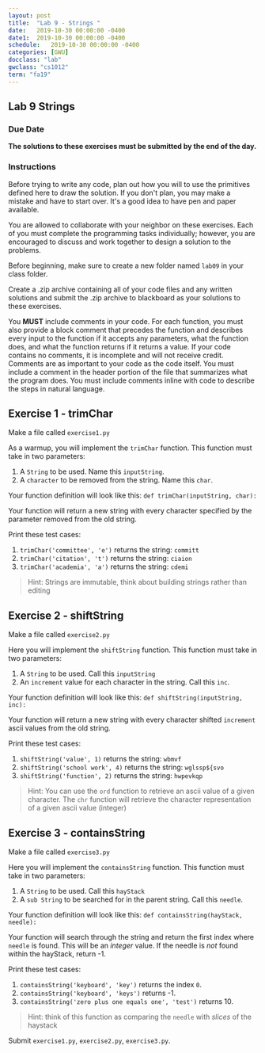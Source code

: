 ```yaml
---
layout: post
title:  "Lab 9 - Strings "
date:   2019-10-30 00:00:00 -0400
date1:  2019-10-30 00:00:00 -0400
schedule:   2019-10-30 00:00:00 -0400
categories: [GWU]
docclass: "lab"
gwclass: "cs1012"
term: "fa19"
---
```

<head>
  <link href="/css/syntax.css" rel="stylesheet">
</head>

## Lab 9 Strings

### Due Date
**The solutions to these exercises must be submitted by the end of the day.**

### Instructions

Before trying to write any code, plan out how you will to use the primitives defined here to draw the solution.  If you don't plan, you may make a mistake and have to start over.  It's a good idea to have pen and paper available.

You are allowed to collaborate with your neighbor on these exercises.  Each of you must complete the programming tasks individually; however, you are encouraged to discuss and work together to design a solution to the problems.

Before beginning, make sure to create a new folder named ```lab09``` in your class folder.

Create a .zip archive containing all of your code files and any written solutions and submit the .zip archive to blackboard as your solutions to these exercises.

You **MUST** include comments in your code.  For each function, you must also provide a block comment that precedes the function and describes every input to the function if it accepts any parameters, what the function does, and what the function returns if it returns a value.  If your code contains no comments, it is incomplete and will not receive credit.  Comments are as important to your code as the code itself.  You must include a comment in the header portion of the file that summarizes what the program does.  You must include comments inline with code to describe the steps in natural language.

## Exercise 1 - trimChar
Make a file called ``exercise1.py``

As a warmup, you will implement the ``trimChar`` function. This function must take in two parameters:
1. A ``String`` to be used. Name this `inputString`.
2. A ``character`` to be removed from the string. Name this `char`.

Your function definition will look like this:
``def trimChar(inputString, char): ``

Your function will return a new string with every character specified by the parameter removed from the old string.

Print these test cases:
1. ``trimChar('committee', 'e')`` returns the string: ``committ``
2. ``trimChar('citation', 't')`` returns the string: ``ciaion``
3. ``trimChar('academia', 'a')`` returns the string: ``cdemi``

> Hint: Strings are immutable, think about building strings rather than editing

## Exercise 2 - shiftString
Make a file called ``exercise2.py``

Here you will implement the ``shiftString`` function. This function must take in two parameters:
1. A ``String`` to be used. Call this `inputString`
2. An  ``increment`` value for each character in the string. Call this `inc`.

Your function definition will look like this:
``def shiftString(inputString, inc): ``

Your function will return a new string with every character shifted ``increment`` ascii values from the old string.

Print these test cases:
1. ``shiftString('value', 1)`` returns the string: ``wbmvf``
2. ``shiftString('school work', 4)`` returns the string: ``wglssp${svo``
3. ``shiftString('function', 2)`` returns the string: ``hwpevkqp``

> Hint: You can use the ``ord`` function to retrieve an ascii value of a given character.
The ``chr`` function will retrieve the character representation of a given ascii value (integer)


## Exercise 3 - containsString
Make a file called ``exercise3.py``

Here you will implement the ``containsString`` function. This function must take in two parameters:
1. A ``String`` to be used. Call this `hayStack`
2. A  ``sub String`` to be searched for in the parent string. Call this `needle`.

Your function definition will look like this:
``def containsString(hayStack, needle): ``

Your function will search through the string and return the first index where ``needle`` is found. This will be an *integer* value. If the needle is *not* found within the hayStack, return -1.

Print these test cases:
1. ``containsString('keyboard', 'key')`` returns the index ``0``.
2. ``containsString('keyboard', 'keys')`` returns -1.
3. ``containsString('zero plus one equals one', 'test')`` returns 10.

> Hint: think of this function as comparing the ``needle`` with *slices* of the haystack


Submit ```exercise1.py```, ```exercise2.py```, ```exercise3.py```.
